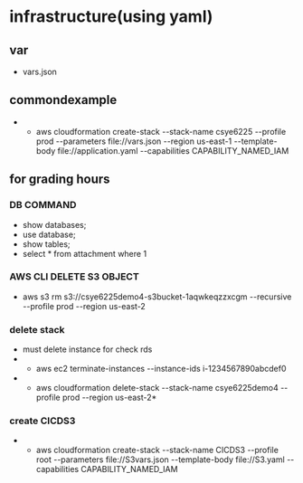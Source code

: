 # infrastructure(using yaml)
## var
* vars.json
## commondexample

* * aws cloudformation create-stack --stack-name csye6225 --profile prod --parameters file://vars.json --region us-east-1 --template-body file://application.yaml --capabilities CAPABILITY_NAMED_IAM

## for grading hours
### DB COMMAND
* show databases;
* use database;
* show tables;
* select * from attachment where 1
### AWS CLI DELETE S3 OBJECT
* aws s3 rm s3://csye6225demo4-s3bucket-1aqwkeqzzxcgm --recursive --profile prod --region us-east-2
### delete stack
* must delete instance for check rds
* * aws ec2 terminate-instances --instance-ids i-1234567890abcdef0
* * aws cloudformation delete-stack --stack-name csye6225demo4 --profile prod --region us-east-2*
### create CICDS3
* * aws cloudformation create-stack --stack-name CICDS3 --profile root --parameters file://S3vars.json --template-body file://S3.yaml   --capabilities CAPABILITY_NAMED_IAM